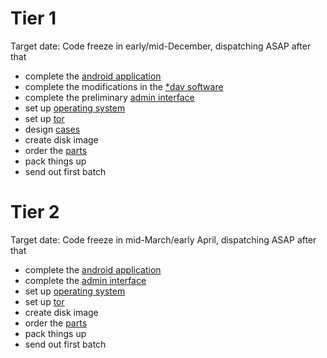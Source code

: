 Tier 1
======

Target date: Code freeze in early/mid-December, dispatching ASAP after that

 * complete the [android application][android application]
 * complete the modifications in the [*dav software][*dav software]
 * complete the preliminary [admin interface][admin interface]
 * set up [operating system][operating system]
 * set up [tor][tor]
 * design [cases][cases]
 * create disk image
 * order the [parts][parts]
 * pack things up
 * send out first batch

Tier 2
======

Target date: Code freeze in mid-March/early April, dispatching ASAP after that

 * complete the [android application][android application]
 * complete the [admin interface][admin interface]
 * set up [operating system][operating system]
 * set up [tor][tor]
 * create disk image
 * order the [parts][parts]
 * pack things up
 * send out first batch

[android application]: implementation_plans/blob/master/android_app.md
[*dav software]:       implementation_plans/blob/master/dav.md
[admin interface]:     implementation_plans/blob/master/admin_iface.md
[operating system]:    implementation_plans/blob/master/operating_system.md
[tor]:                 implementation_plans/blob/master/tor.md
[cases]:               implementation_plans/blob/master/case.md
[parts]:               implementation_plans/blob/master/parts.md
